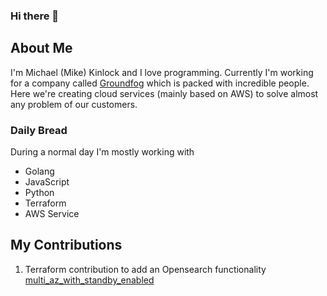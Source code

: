 ### Hi there 👋

<!--
**mikekinlock/mikekinlock** is a ✨ _special_ ✨ repository because its `README.md` (this file) appears on your GitHub profile.

Here are some ideas to get you started:

- 🔭 I’m currently working on ...
- 🌱 I’m currently learning ...
- 👯 I’m looking to collaborate on ...
- 🤔 I’m looking for help with ...
- 💬 Ask me about ...
- 📫 How to reach me: ...
- 😄 Pronouns: ...
- ⚡ Fun fact: ...
-->
## About Me
I'm Michael (Mike) Kinlock and I love programming. Currently I'm working for a company called [Groundfog](https://groundfog.cloud/en/home) which is packed with incredible people. Here we're creating cloud services (mainly based on AWS) to solve almost any problem of our customers. 

### Daily Bread
During a normal day I'm mostly working with 
- Golang
- JavaScript
- Python
- Terraform
- AWS Service

## My Contributions
1. Terraform contribution to add an Opensearch functionality [multi_az_with_standby_enabled](https://github.com/hashicorp/terraform-provider-aws/pull/33031)
